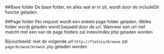 ##Base folder
De base folder, en alles wat er in zit, wordt door de includeDir functie geladen.

##Page folder
Per request wordt een enkele page folder geladen. Welke folder wordt geladen wordt bepaald door de url. 
Wanneer een url niet matcht met een van de page folders zal index/index.php geladen worden

Bijvoorbeeld: met de volgende url `http://fletnix/browse` zal `page/browse/browse.php` geladen worden